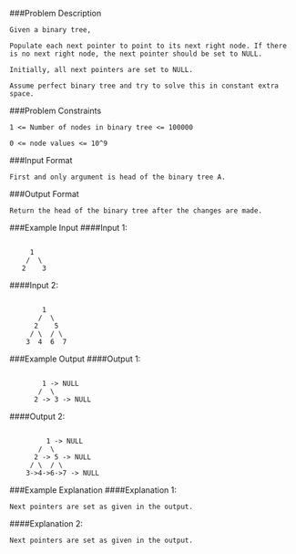###Problem Description
```
Given a binary tree,

Populate each next pointer to point to its next right node. If there is no next right node, the next pointer should be set to NULL.

Initially, all next pointers are set to NULL.

Assume perfect binary tree and try to solve this in constant extra space.
```


###Problem Constraints
```
1 <= Number of nodes in binary tree <= 100000

0 <= node values <= 10^9
```


###Input Format
```
First and only argument is head of the binary tree A.
```


###Output Format
```
Return the head of the binary tree after the changes are made.
```


###Example Input
####Input 1:
```

     1
    /  \
   2    3

```
####Input 2:
```

        1
       /  \
      2    5
     / \  / \
    3  4  6  7

```
###Example Output
####Output 1:
```

        1 -> NULL
       /  \
      2 -> 3 -> NULL

```
####Output 2:
```

         1 -> NULL
       /  \
      2 -> 5 -> NULL
     / \  / \
    3->4->6->7 -> NULL
```

###Example Explanation
####Explanation 1:

```
Next pointers are set as given in the output.
```
####Explanation 2:

```
Next pointers are set as given in the output.
```